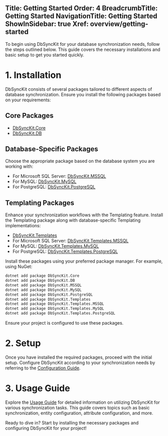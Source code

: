 ﻿﻿Title: Getting Started
Order: 4
BreadcrumbTitle: Getting Started
NavigationTitle: Getting Started
ShowInSidebar: true
Xref: overview/getting-started
---

To begin using DbSyncKit for your database synchronization needs, follow the steps outlined below. This guide covers the necessary installations and basic setup to get you started quickly.

# 1. Installation

DbSyncKit consists of several packages tailored to different aspects of database synchronization. Ensure you install the following packages based on your requirements:

## Core Packages

- [DbSyncKit.Core](xref:packages/dbsynckit.core)
- [DbSyncKit.DB](xref:packages/dbsynckit.db)

## Database-Specific Packages

Choose the appropriate package based on the database system you are working with:

- For Microsoft SQL Server: [DbSyncKit.MSSQL](xref:packages/dbsynckit.mssql)
- For MySQL: [DbSyncKit.MySQL](xref:packages/dbsynckit.mysql)
- For PostgreSQL: [DbSyncKit.PostgreSQL](xref:packages/dbsynckit.postgresql)

## Templating Packages

Enhance your synchronization workflows with the Templating feature. Install the Templating package along with database-specific Templating implementations:

- [DbSyncKit.Templates](xref:packages/dbsynckit.templates)
- For Microsoft SQL Server: [DbSyncKit.Templates.MSSQL](xref:packages/dbsynckit.templates.mssql)
- For MySQL: [DbSyncKit.Templates.MySQL](xref:packages/dbsynckit.templates.mysql)
- For PostgreSQL: [DbSyncKit.Templates.PostgreSQL](xref:packages/dbsynckit.templates.postgresql)

Install these packages using your preferred package manager. For example, using NuGet:

```bash
dotnet add package DbSyncKit.Core
dotnet add package DbSyncKit.DB
dotnet add package DbSyncKit.MSSQL
dotnet add package DbSyncKit.MySQL
dotnet add package DbSyncKit.PostgreSQL
dotnet add package DbSyncKit.Templates
dotnet add package DbSyncKit.Templates.MSSQL
dotnet add package DbSyncKit.Templates.MySQL
dotnet add package DbSyncKit.Templates.PostgreSQL
```

Ensure your project is configured to use these packages.

# 2. Setup

Once you have installed the required packages, proceed with the initial setup. Configure DbSyncKit according to your synchronization needs by referring to the [Configuration Guide](xref:configuration).

# 3. Usage Guide

Explore the [Usage Guide](xref:usage) for detailed information on utilizing DbSyncKit for various synchronization tasks. This guide covers topics such as basic synchronization, entity configuration, attribute configuration, and more.

Ready to dive in? Start by installing the necessary packages and configuring DbSyncKit for your project!